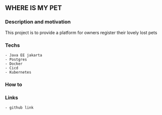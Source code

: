## WHERE IS MY PET

### Description and motivation
This project is to provide a platform for owners register their lovely lost pets

### Techs
    - Java EE jakarta
    - Postgres
    - Docker
    - Cicd
    - Kubernetes

### How to

### Links
    - github link


